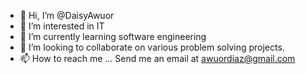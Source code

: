 - 👋 Hi, I’m @DaisyAwuor
- 👀 I’m interested in IT
- 🌱 I’m currently learning software engineering 
- 💞️ I’m looking to collaborate on various problem solving projects. 
- 📫 How to reach me ... Send me an email at awuordiaz@gmail.com 

<!---
DaisyAwuor/DaisyAwuor is a ✨ special ✨ repository because its `README.md` (this file) appears on your GitHub profile.
You can click the Preview link to take a look at your changes.
--->
